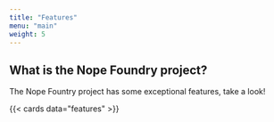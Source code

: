 ```yaml
---
title: "Features"
menu: "main"
weight: 5
---
```


## What is the Nope Foundry project?

The Nope Fountry project has some exceptional features, take a look!

{{< cards data="features" >}}
